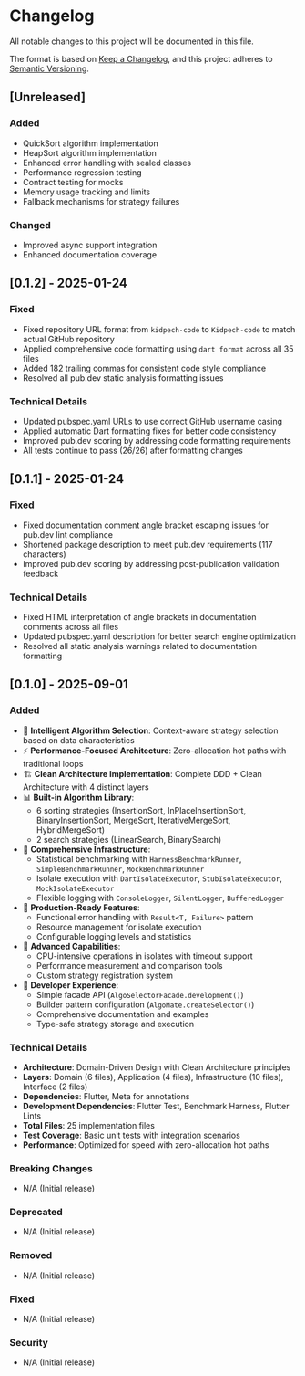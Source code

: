 # Changelog

All notable changes to this project will be documented in this file.

The format is based on [Keep a Changelog](https://keepachangelog.com/en/1.0.0/),
and this project adheres to [Semantic Versioning](https://semver.org/spec/v2.0.0.html).

## [Unreleased]

### Added

- QuickSort algorithm implementation
- HeapSort algorithm implementation
- Enhanced error handling with sealed classes
- Performance regression testing
- Contract testing for mocks
- Memory usage tracking and limits
- Fallback mechanisms for strategy failures

### Changed

- Improved async support integration
- Enhanced documentation coverage

## [0.1.2] - 2025-01-24

### Fixed

- Fixed repository URL format from `kidpech-code` to `Kidpech-code` to match actual GitHub repository
- Applied comprehensive code formatting using `dart format` across all 35 files
- Added 182 trailing commas for consistent code style compliance
- Resolved all pub.dev static analysis formatting issues

### Technical Details

- Updated pubspec.yaml URLs to use correct GitHub username casing
- Applied automatic Dart formatting fixes for better code consistency
- Improved pub.dev scoring by addressing code formatting requirements
- All tests continue to pass (26/26) after formatting changes

## [0.1.1] - 2025-01-24

### Fixed

- Fixed documentation comment angle bracket escaping issues for pub.dev lint compliance
- Shortened package description to meet pub.dev requirements (117 characters)
- Improved pub.dev scoring by addressing post-publication validation feedback

### Technical Details

- Fixed HTML interpretation of angle brackets in documentation comments across all files
- Updated pubspec.yaml description for better search engine optimization
- Resolved all static analysis warnings related to documentation formatting

## [0.1.0] - 2025-09-01

### Added

- 🎯 **Intelligent Algorithm Selection**: Context-aware strategy selection based on data characteristics
- ⚡ **Performance-Focused Architecture**: Zero-allocation hot paths with traditional loops
- 🏗️ **Clean Architecture Implementation**: Complete DDD + Clean Architecture with 4 distinct layers
- 📊 **Built-in Algorithm Library**:
  - 6 sorting strategies (InsertionSort, InPlaceInsertionSort, BinaryInsertionSort, MergeSort, IterativeMergeSort, HybridMergeSort)
  - 2 search strategies (LinearSearch, BinarySearch)
- 🔧 **Comprehensive Infrastructure**:
  - Statistical benchmarking with `HarnessBenchmarkRunner`, `SimpleBenchmarkRunner`, `MockBenchmarkRunner`
  - Isolate execution with `DartIsolateExecutor`, `StubIsolateExecutor`, `MockIsolateExecutor`
  - Flexible logging with `ConsoleLogger`, `SilentLogger`, `BufferedLogger`
- 🧪 **Production-Ready Features**:
  - Functional error handling with `Result<T, Failure>` pattern
  - Resource management for isolate execution
  - Configurable logging levels and statistics
- 🔄 **Advanced Capabilities**:
  - CPU-intensive operations in isolates with timeout support
  - Performance measurement and comparison tools
  - Custom strategy registration system
- 📝 **Developer Experience**:
  - Simple facade API (`AlgoSelectorFacade.development()`)
  - Builder pattern configuration (`AlgoMate.createSelector()`)
  - Comprehensive documentation and examples
  - Type-safe strategy storage and execution

### Technical Details

- **Architecture**: Domain-Driven Design with Clean Architecture principles
- **Layers**: Domain (6 files), Application (4 files), Infrastructure (10 files), Interface (2 files)
- **Dependencies**: Flutter, Meta for annotations
- **Development Dependencies**: Flutter Test, Benchmark Harness, Flutter Lints
- **Total Files**: 25 implementation files
- **Test Coverage**: Basic unit tests with integration scenarios
- **Performance**: Optimized for speed with zero-allocation hot paths

### Breaking Changes

- N/A (Initial release)

### Deprecated

- N/A (Initial release)

### Removed

- N/A (Initial release)

### Fixed

- N/A (Initial release)

### Security

- N/A (Initial release)
